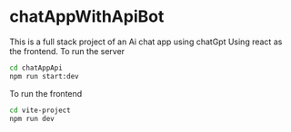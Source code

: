 # chatAppWithApiBot


This is a full stack project of an Ai chat app using chatGpt
Using react as the frontend.
To run the server

```bash 
cd chatAppApi
npm run start:dev
```
To run the frontend 

```bash
cd vite-project
npm run dev
```
